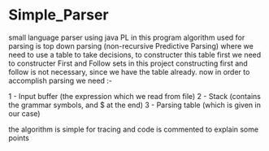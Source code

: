# Simple_Parser

small language parser using java PL
in this program algorithm used for parsing is top down parsing (non-recursive Predictive Parsing) 
where we need to use a table to take decisions, to constructer this table first we need to constructer First and Follow sets
in this project constructing first and follow is not necessary, since we have the table already.
now in order to accomplish parsing we need :-

1 - Input buffer (the expression which we read from file) 
2 - Stack (contains the grammar symbols, and $ at the end)
3 - Parsing table (which is given  in our case)

the algorithm is simple for tracing and code is commented to explain some points


